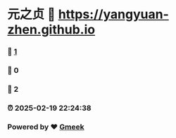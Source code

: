 # 元之贞 :link: https://yangyuan-zhen.github.io 
### :page_facing_up: [1](https://yangyuan-zhen.github.io/tag.html) 
### :speech_balloon: 0 
### :hibiscus: 2 
### :alarm_clock: 2025-02-19 22:24:38 
### Powered by :heart: [Gmeek](https://github.com/Meekdai/Gmeek)
